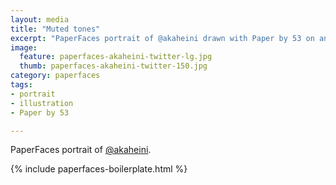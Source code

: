```yaml
---
layout: media
title: "Muted tones"
excerpt: "PaperFaces portrait of @akaheini drawn with Paper by 53 on an iPad."
image: 
  feature: paperfaces-akaheini-twitter-lg.jpg
  thumb: paperfaces-akaheini-twitter-150.jpg
category: paperfaces
tags: 
- portrait
- illustration
- Paper by 53

---
```


PaperFaces portrait of [@akaheini](http://twitter.com/akaheini).

{% include paperfaces-boilerplate.html %}